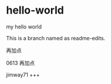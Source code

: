 # hello-world
my hello world

This is a branch named as readme-edits.

再加点

0613 再加点

jimway71 +++

